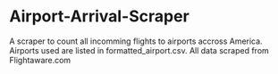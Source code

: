 # Airport-Arrival-Scraper

A scraper to count all incomming flights to airports accross America.
Airports used are listed in formatted_airport.csv.
All data scraped from Flightaware.com
